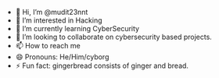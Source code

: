 - 👋 Hi, I’m @mudit23nnt
- 👀 I’m interested in Hacking
- 🌱 I’m currently learning CyberSecurity
- 💞️ I’m looking to collaborate on cybersecurity based projects.
- 📫 How to reach me 
- 😄 Pronouns: He/Him/cyborg
- ⚡ Fun fact: gingerbread consists of ginger and bread.

<!---
mudit23nnt/mudit23nnt is a ✨ special ✨ repository because its `README.md` (this file) appears on your GitHub profile.
You can click the Preview link to take a look at your changes.
--->
